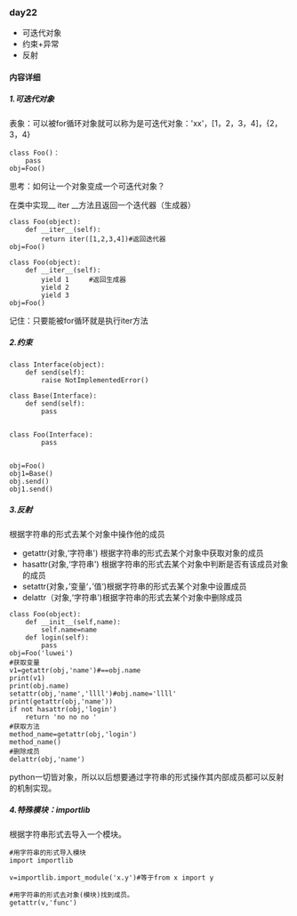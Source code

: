 ### day22

-  可迭代对象
- 约束+异常
- 反射

#### 内容详细

##### 1.可迭代对象

表象：可以被for循环对象就可以称为是可迭代对象：'xx'，[1，2，3，4]，{2，3，4}

```
class Foo()：
	pass
obj=Foo()
```

思考：如何让一个对象变成一个可迭代对象？

在类中实现__ iter __方法且返回一个迭代器（生成器）

```
class Foo(object):
	def __iter__(self):
		return iter([1,2,3,4])#返回迭代器
obj=Foo()

class Foo(object):
	def __iter__(self):
		yield 1 	#返回生成器
		yield 2
		yield 3
obj=Foo()
```

记住：只要能被for循环就是执行iter方法

##### 2.约束

```
class Interface(object):
    def send(self):
        raise NotImplementedError()

class Base(Interface):
    def send(self):
        pass


class Foo(Interface):
        pass


obj=Foo()
obj1=Base()
obj.send()
obj1.send()
```

##### 3.反射

根据字符串的形式去某个对象中操作他的成员

- getattr(对象,‘字符串')  根据字符串的形式去某个对象中获取对象的成员
- hasattr(对象,‘字符串') 根据字符串的形式去某个对象中判断是否有该成员对象的成员
- setattr(对象，’变量‘，’值‘)根据字符串的形式去某个对象中设置成员
- delattr（对象,‘字符串')根据字符串的形式去某个对象中删除成员

```
class Foo(object):
    def __init__(self,name):
        self.name=name
	def login(self):
		pass
obj=Foo('luwei')
#获取变量
v1=getattr(obj,'name')#==obj.name
print(v1)
print(obj.name)
setattr(obj,'name','llll')#obj.name='llll'
print(getattr(obj,'name'))
if not hasattr(obj,'login')
	return 'no no no '
#获取方法
method_name=getattr(obj,'login')
method_name()
#删除成员
delattr(obj,'name')
```

python一切皆对象，所以以后想要通过字符串的形式操作其内部成员都可以反射的机制实现。



##### 4.特殊模块：importlib

根据字符串形式去导入一个模块。

```
#用字符串的形式导入模块
import importlib

v=importlib.import_module('x.y')#等于from x import y

#用字符串的形式去对象(模块)找到成员。
getattr(v,'func')
```





 